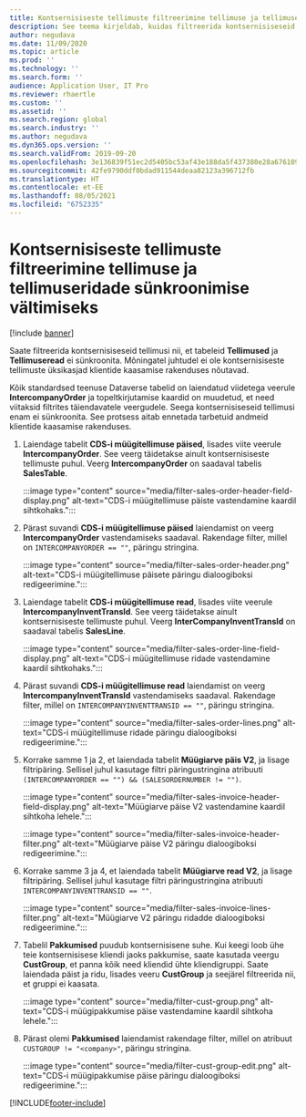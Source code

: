 ```yaml
---
title: Kontsernisiseste tellimuste filtreerimine tellimuse ja tellimuseridade sünkroonimise vältimiseks
description: See teema kirjeldab, kuidas filtreerida kontsernisiseseid tellimusi nii, et tellimuste ja tellimuseridade üksused ei oleks sünkroonitud.
author: negudava
ms.date: 11/09/2020
ms.topic: article
ms.prod: ''
ms.technology: ''
ms.search.form: ''
audience: Application User, IT Pro
ms.reviewer: rhaertle
ms.custom: ''
ms.assetid: ''
ms.search.region: global
ms.search.industry: ''
ms.author: negudava
ms.dyn365.ops.version: ''
ms.search.validFrom: 2019-09-20
ms.openlocfilehash: 3e136839f51ec2d5405bc53af43e188da5f437380e28a676109d099a0d9040c1
ms.sourcegitcommit: 42fe9790ddf0bdad911544deaa82123a396712fb
ms.translationtype: HT
ms.contentlocale: et-EE
ms.lasthandoff: 08/05/2021
ms.locfileid: "6752335"
---
```

# <a name="filter-intercompany-orders-to-avoid-syncing-orders-and-orderlines"></a>Kontsernisiseste tellimuste filtreerimine tellimuse ja tellimuseridade sünkroonimise vältimiseks

[!include [banner](../../includes/banner.md)]

Saate filtreerida kontsernisiseseid tellimusi nii, et tabeleid **Tellimused** ja **Tellimuseread** ei sünkroonita. Mõningatel juhtudel ei ole kontsernisiseste tellimuste üksikasjad klientide kaasamise rakenduses nõutavad.

Kõik standardsed teenuse Dataverse tabelid on laiendatud viidetega veerule **IntercompanyOrder** ja topeltkirjutamise kaardid on muudetud, et need viitaksid filtrites täiendavatele veergudele. Seega kontsernisiseseid tellimusi enam ei sünkroonita. See protsess aitab ennetada tarbetuid andmeid klientide kaasamise rakenduses.

1. Laiendage tabelit **CDS-i müügitellimuse päised**, lisades viite veerule **IntercompanyOrder**. See veerg täidetakse ainult kontsernisiseste tellimuste puhul. Veerg **IntercompanyOrder** on saadaval tabelis **SalesTable**.

    :::image type="content" source="media/filter-sales-order-header-field-display.png" alt-text="CDS-i müügitellimuse päiste vastendamine kaardil sihtkohaks.":::

2. Pärast suvandi **CDS-i müügitellimuse päised** laiendamist on veerg **IntercompanyOrder** vastendamiseks saadaval. Rakendage filter, millel on `INTERCOMPANYORDER == ""`, päringu stringina.

    :::image type="content" source="media/filter-sales-order-header.png" alt-text="CDS-i müügitellimuse päisete päringu dialoogiboksi redigeerimine.":::

3. Laiendage tabelit **CDS-i müügitellimuse read**, lisades viite veerule **IntercompanyInventTransId**. See veerg täidetakse ainult kontsernisiseste tellimuste puhul. Veerg **InterCompanyInventTransId** on saadaval tabelis **SalesLine**.

    :::image type="content" source="media/filter-sales-order-line-field-display.png" alt-text="CDS-i müügitellimuse ridade vastendamine kaardil sihtkohaks.":::

4. Pärast suvandi **CDS-i müügitellimuse read** laiendamist on veerg **IntercompanyInventTransId** vastendamiseks saadaval. Rakendage filter, millel on `INTERCOMPANYINVENTTRANSID == ""`, päringu stringina.

    :::image type="content" source="media/filter-sales-order-lines.png" alt-text="CDS-i müügitellimuse ridade päringu dialoogiboksi redigeerimine.":::

5. Korrake samme 1 ja 2, et laiendada tabelit **Müügiarve päis V2**, ja lisage filtripäring. Sellisel juhul kasutage filtri päringustringina atribuuti `(INTERCOMPANYORDER == "") && (SALESORDERNUMBER != "")`.

    :::image type="content" source="media/filter-sales-invoice-header-field-display.png" alt-text="Müügiarve päise V2 vastendamine kaardil sihtkoha lehele.":::

    :::image type="content" source="media/filter-sales-invoice-header-filter.png" alt-text="Müügiarve päise V2 päringu dialoogiboksi redigeerimine.":::

6. Korrake samme 3 ja 4, et laiendada tabelit **Müügiarve read V2**, ja lisage filtripäring. Sellisel juhul kasutage filtri päringustringina atribuuti `INTERCOMPANYINVENTTRANSID == ""`.

    :::image type="content" source="media/filter-sales-invoice-lines-filter.png" alt-text="Müügiarve V2 päringu ridadde dialoogiboksi redigeerimine.":::

7. Tabelil **Pakkumised** puudub kontsernisisene suhe. Kui keegi loob ühe teie kontsernisisese kliendi jaoks pakkumise, saate kasutada veergu **CustGroup**, et panna kõik need kliendid ühte kliendigruppi. Saate laiendada päist ja ridu, lisades veeru **CustGroup** ja seejärel filtreerida nii, et gruppi ei kaasata.

    :::image type="content" source="media/filter-cust-group.png" alt-text="CDS-i müügipakkumise päise vastendamine kaardil sihtkoha lehele.":::

8. Pärast olemi **Pakkumised** laiendamist rakendage filter, millel on atribuut `CUSTGROUP != "<company>"`, päringu stringina.

    :::image type="content" source="media/filter-cust-group-edit.png" alt-text="CDS-i müügipakkumise päise päringu dialoogiboksi redigeerimine.":::


[!INCLUDE[footer-include](../../../../includes/footer-banner.md)]